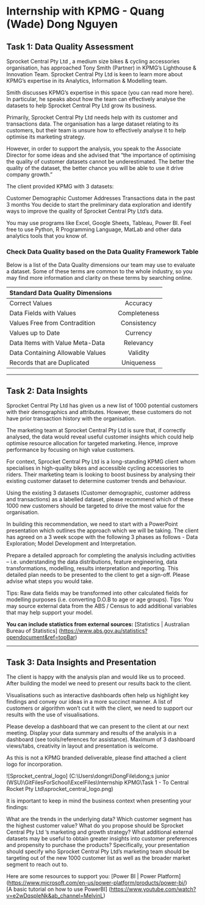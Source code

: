 
# Internship with KPMG - Quang (Wade) Dong Nguyen
## Task 1: Data Quality Assessment  

Sprocket Central Pty Ltd , a medium size bikes & cycling accessories organisation, has approached Tony Smith (Partner) in KPMG’s Lighthouse & Innovation Team. Sprocket Central Pty Ltd  is keen to learn more about KPMG’s expertise in its Analytics, Information & Modelling team. 

Smith discusses KPMG’s expertise in this space (you can read more here). In particular, he speaks about how the team can effectively analyse the datasets to help Sprocket Central Pty Ltd grow its business.

Primarily, Sprocket Central Pty Ltd needs help with its customer and transactions data. The organisation has a large dataset relating to its customers, but their team is unsure how to effectively analyse it to help optimise its marketing strategy. 

However, in order to support the analysis, you speak to the Associate Director for some ideas and she advised that “the importance of optimising the quality of customer datasets cannot be underestimated. The better the quality of the dataset, the better chance you will be able to use it drive company growth.”

The client provided KPMG with 3 datasets:

Customer Demographic 
Customer Addresses
Transactions data in the past 3 months
You decide to start the preliminary data exploration and identify ways to improve the quality of Sprocket Central Pty Ltd’s data.

You may use programs like Excel, Google Sheets, Tableau, Power BI. Feel free to use Python, R Programming Language, MatLab and other data analytics tools that you know of.



### Check Data Quality based on the Data Quality Framework Table
Below is a list of the Data Quality dimensions our team may use to evaluate a dataset. Some of these terms are common to the whole industry, so you may find more information and clarity on these terms by searching online.


| Standard Data Quality Dimensions |	             |
| ---------------------------------| :-------------: |
| Correct Values        	   | Accuracy        |
| Data Fields with Values 	   | Completeness    |
| Values Free from Contradition	   | Consistency     |
| Values up to Date 		   | Currency        |
| Data Items with Value Meta-Data  | Relevancy       |
| Data Containing Allowable Values | Validity        |
| Records that are Duplicated      | Uniqueness      |

---
## Task 2: Data Insights  

Sprocket Central Pty Ltd has given us a new list of 1000 potential customers with their demographics and attributes. However, these customers do not have prior transaction history with the organisation. 

The marketing team at Sprocket Central Pty Ltd is sure that, if correctly analysed, the data would reveal useful customer insights which could help optimise resource allocation for targeted marketing. Hence, improve performance by focusing on high value customers.

For context, Sprocket Central Pty Ltd is a long-standing KPMG client whom specialises in high-quality bikes and accessible cycling accessories to riders. Their marketing team is looking to boost business by analysing their existing customer dataset to determine customer trends and behaviour. 

Using the existing 3 datasets (Customer demographic, customer address and transactions) as a labelled dataset, please recommend which of these 1000 new customers should be targeted to drive the most value for the organisation. 

In building this recommendation, we need to start with a PowerPoint presentation which outlines the approach which we will be taking. The client has agreed on a 3 week scope with the following 3 phases as follows - Data Exploration; Model Development and Interpretation.

Prepare a detailed approach for completing the analysis including activities – i.e. understanding the data distributions, feature engineering, data transformations, modelling, results interpretation and reporting. This detailed plan needs to be presented to the client to get a sign-off. Please advise what steps you would take. 


Tips: Raw data fields may be transformed into other calculated fields for modelling purposes (i.e. converting D.O.B to age or age groups). 
Tips: You may source external data from the ABS / Census to add additional variables that may help support your model. 

**You can include statistics from external sources:**
[Statistics | Australian Bureau of Statistics] (https://www.abs.gov.au/statistics?opendocument&ref=topBar)


---
## Task 3: Data Insights and Presentation  

The client is happy with the analysis plan and would like us to proceed.  After building the model we need to present our results back to the client. 

Visualisations such as interactive dashboards often help us highlight key findings and convey our ideas in a more succinct manner. A list of customers or algorithm won’t cut it with the client, we need to support our results with the use of visualisations. 

Please develop a dashboard that we can present to the client at our next meeting. Display your data summary and results of the analysis in a dashboard (see tools/references for assistance).  Maximum of 3 dashboard views/tabs, creativity in layout and presentation is welcome.  

As this is not a KPMG branded deliverable, please find attached a client logo for incorporation.

![Sprocket_central_logo] (C:\Users\dongn\DongFile\dong;s junior (WSU)\GitFilesForSchool\ExcelFiles\Internship KPMG\Task 1 - To Central Rocket Pty Ltd\sprocket_central_logo.png)


It is important to keep in mind the business context when presenting your findings:

What are the trends in the underlying data?
Which customer segment has the highest customer value?
What do you propose should be Sprocket Central Pty Ltd ’s marketing and growth strategy?
What additional external datasets may be useful to obtain greater insights into customer preferences and propensity to purchase the products?
Specifically, your presentation should specify who Sprocket Central Pty Ltd’s marketing team should be targeting out of the new 1000 customer list as well as the broader market segment to reach out to. 


Here are some resources to support you:
[Power BI | Power Platform] (https://www.microsoft.com/en-us/power-platform/products/power-bi/)  
[A basic tutorial on how to use PowerBI] (https://www.youtube.com/watch?v=e2wDqspleNk&ab_channel=MelvinL)
